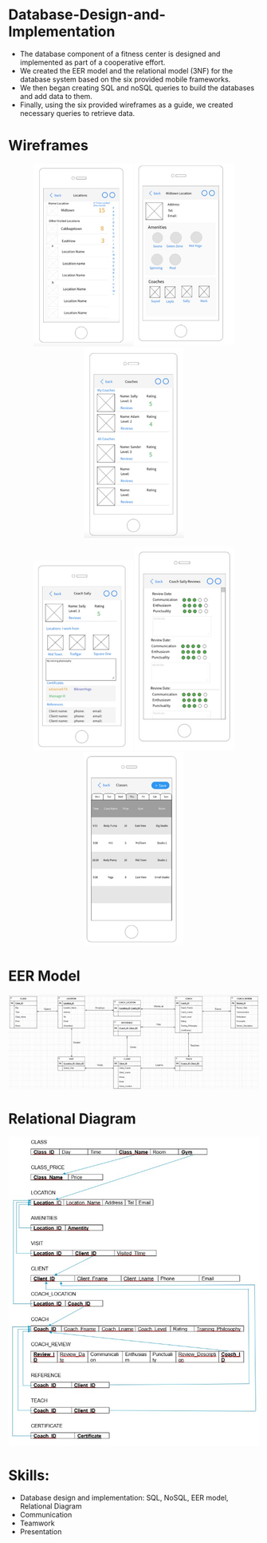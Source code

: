 # Database-Design-and-Implementation
- The database component of a fitness center is designed and implemented as part of a cooperative effort. 
- We created the EER model and the relational model (3NF) for the database system based on the six provided mobile frameworks.
- We then began creating SQL and noSQL queries to build the databases and add data to them.
- Finally, using the six provided wireframes as a guide, we created necessary queries to retrieve data.

# Wireframes

<p align="center">
  <img src="https://raw.githubusercontent.com/P-pisiko/Database_implementation/refs/heads/main/assets/Wireframe1.jpg" width="200" />
  <img src="https://raw.githubusercontent.com/P-pisiko/Database_implementation/refs/heads/main/assets/Wireframe2.jpg" width="200" />
  <img src="https://raw.githubusercontent.com/P-pisiko/Database_implementation/refs/heads/main/assets/Wireframe3.jpg" width="200" />
</p>
<p align="center">
  <img src="https://raw.githubusercontent.com/P-pisiko/Database_implementation/refs/heads/main/assets/Wireframe4.jpg" width="200" />
  <img src="https://raw.githubusercontent.com/P-pisiko/Database_implementation/refs/heads/main/assets/Wireframe5.jpg" width="200" />
  <img src="https://raw.githubusercontent.com/P-pisiko/Database_implementation/refs/heads/main/assets/Wireframe6.jpg" width="200" />
</p>

# EER Model
![image](https://raw.githubusercontent.com/P-pisiko/Database_implementation/refs/heads/main/assets/ER-model.jpg)

# Relational Diagram
![image](https://raw.githubusercontent.com/P-pisiko/Database_implementation/refs/heads/main/assets/Relational_Diagram.jpg)


# Skills:
- Database design and implementation: SQL, NoSQL, EER model, Relational Diagram
- Communication
- Teamwork
- Presentation
